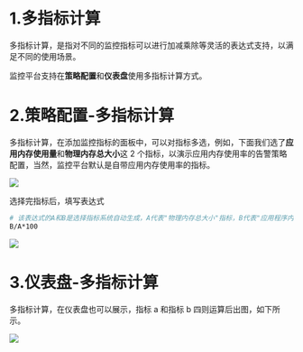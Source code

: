 # 1.多指标计算

多指标计算，是指对不同的监控指标可以进行加减乘除等灵活的表达式支持，以满足不同的使用场景。

监控平台支持在**策略配置**和**仪表盘**使用多指标计算方式。

# 2.策略配置-多指标计算

多指标计算，在添加监控指标的面板中，可以对指标多选，例如，下面我们选了**应用内存使用量**和**物理内存总大小**这 2 个指标，以演示应用内存使用率的告警策略配置，当然，监控平台默认是自带应用内存使用率的指标。

![](./media/98129b1-8140-4b23.png)

选择完指标后，填写表达式

```bash
# 该表达式的A和B是选择指标系统自动生成，A代表"物理内存总大小"指标，B代表"应用程序内存使用量"指标，乘以100是将百分比直接转换为百分比的数值，则告警策略配置阈值的时候，比如配置>10%,则阈值配置为10即可
B/A*100
```

![](./media/bea6cb2c-775a.png)



# 3.仪表盘-多指标计算

多指标计算，在仪表盘也可以展示，指标 a 和指标 b 四则运算后出图，如下所示。

![](./media/f4412c6f-f75a.png)
